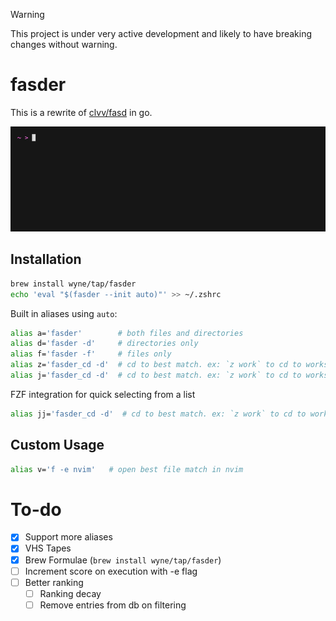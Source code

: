 > [!WARNING]
> This project is under very active development and likely to have breaking changes without warning.

# fasder

This is a rewrite of [clvv/fasd](http://github.com/clvv/fasd) in go.

![Demo](./demo.gif)

## Installation

```bash
brew install wyne/tap/fasder
echo 'eval "$(fasder --init auto)"' >> ~/.zshrc
```

Built in aliases using `auto`:

```bash
alias a='fasder'        # both files and directories
alias d='fasder -d'     # directories only
alias f='fasder -f'     # files only
alias z='fasder_cd -d'  # cd to best match. ex: `z work` to cd to workspace
alias j='fasder_cd -d'  # cd to best match. ex: `z work` to cd to workspace
```

FZF integration for quick selecting from a list

```bash
alias jj='fasder_cd -d'  # cd to best match. ex: `z work` to cd to workspace
```

## Custom Usage

```bash
alias v='f -e nvim'   # open best file match in nvim
```

# To-do

- [x] Support more aliases
- [x] VHS Tapes
- [x] Brew Formulae (`brew install wyne/tap/fasder`)
- [ ] Increment score on execution with -e flag
- [ ] Better ranking
  - [ ] Ranking decay
  - [ ] Remove entries from db on filtering
